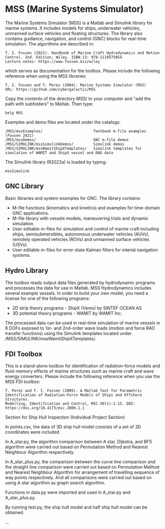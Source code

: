 # MSS (Marine Systems Simulator)

The Marine Systems Simulator (MSS) is a Matlab and Simulink library for marine systems. It includes models for ships, underwater vehicles, unmanned surface vehicles and floating structures. The library also contains guidance, navigation, and control (GNC) blocks for real-time simulation. The algorithms are described in:

    T. I. Fossen (2021). Handbook of Marine Craft Hydrodynamics and Motion Control. 2nd. Edition, Wiley. ISBN-13: 978-1119575054
    Lecture notes: https://www.fossen.biz/wiley
    
which serves as documentation for the toolbox. Please include the following reference when using the MSS libraries: 

    T. I. Fossen and T. Perez (2004). Marine Systems Simulator (MSS)
    URL: https://github.com/cybergalactic/MSS

Copy the contents of the directory MSS/ to your computer and "add the path with subfolders" to Matlab. Then type:

    help MSS

Examples and demo files are located under the catalogs:

    /MSS/mssExamples/                       Textbook m-file examples (Fossen 2021)  
    /MSS/mssDemos/                          GNC m-file demos
    /MSS/SIMULINK/mssSimulinkDemos/         Simulink demos  
    /MSS/SIMULINK/mssWamitShipXTemplates/   Simulink templates for simulation of WAMIT and ShipX vessel and RAO data
    
The Simulink library (R2022a) is loaded by typing:

    mssSimulink  


 GNC Library
-

Basic libraries and system examples for GNC. The library contains:

- M-file functions (kinematics and kinetics) and examples for time-domain GNC applications.
- M-file library with vessels models, maneuvering trials and dynamic simulation.
- User editable m-files for simulation and control of marine craft including ships, semisubmersibles, autonomous underwater vehicles (AUVs), remotely operated vehicles (ROVs) and unmanned surface vehicles (USVs).
- User editable m-files for error-state Kalman filters for interial navigation systems.

 Hydro Library
-

The toolbox reads output data files generated by hydrodynamic programs and processes the data for use in Matlab. MSS Hydrodynamics includes several example vessels. In order to build your own model, you need a license for one of the following programs:

- 2D strip theory programs - ShipX (Veres) by SINTEF OCEAN AS
- 3D potential theory programs - WAMIT by WAMIT Inc.

The processed data can be used in real-time simulation of marine vessels in 6 DOFs exposed to 1st- and 2nd-order wave loads (motion and force RAO transfer functions) using the Simulink templates located under /MSS/SIMULINK/mssWamitShipXTemplates/.

FDI Toolbox
-
This is a stand-alone toolbox for identification of radiation-force models and fluid-memory effects of marine structures such as marine craft and wave energy converters. Please include the following reference when you use the MSS FDI toolbox:
 
    T. Perez and T. I. Fossen (2009). A Matlab Tool for Parametric Identification of Radiation-Force Models of Ships and Offshore Structures. 
    Modelling, Identification and Control, MIC-30(1):1-15. DOI: https://doi.org/10.4173/mic.2009.1.1 




Section for Ship Hull Inspection (Individual Project Section)

In points.csv, the data of 3D ship hull model consists of a set of 3D coordinates were included.

In A_star.py, the algorithm comparison between A star, Dijkstra, and BFS algorithm were carried out based on Permutation Method
and Nearest Neighbour Algorithm respectively.

In A_star_plus.py, the comparison between the curve line comparison and the straight line comparison were carried out based on 
Permutation Method and Nearest Neighbour Algorithm for arrangement of travelling sequence of way points respectively. And all
comparisons were carried out based on using A star algorithm as graph search algorithm.

Functions in data.py were imported and used in A_star.py and A_star_plus.py.

By running test.py, the ship hull model and half ship hull model can be obtained.

...